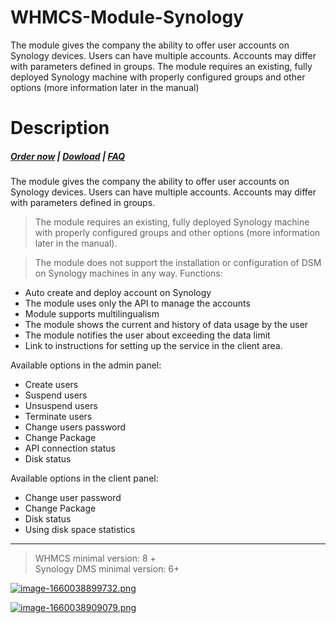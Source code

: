 # WHMCS-Module-Synology
The module gives the company the ability to offer user accounts on Synology devices. Users can have multiple accounts. Accounts may differ with parameters defined in groups.
The module requires an existing, fully deployed Synology machine with properly configured groups and other options (more information later in the manual)
# Description

#####  [Order now](https://panel.puqcloud.com/index.php?rp=/store/whmcs-module-synology) | [Dowload](https://download.puqcloud.com/WHMCS/servers/PUQ_WHMCS-Synology/) | [FAQ](https://faq.puqcloud.com/)

The module gives the company the ability to offer user accounts on Synology devices. Users can have multiple accounts. Accounts may differ with parameters defined in groups.

>The module requires an existing, fully deployed Synology machine with properly configured groups and other options (more information later in the manual).

>The module does not support the installation or configuration of DSM on Synology machines in any way.
Functions:

- Auto create and deploy account on Synology
- The module uses only the API to manage the accounts
- Module supports multilingualism
- The module shows the current and history of data usage by the user
- The module notifies the user about exceeding the data limit
- Link to instructions for setting up the service in the client area.

Available options in the admin panel:

- Create users
- Suspend users
- Unsuspend users
- Terminate users
- Change users password
- Change Package
- API connection status
- Disk status

Available options in the client panel:

- Change user password
- Change Package
- Disk status
- Using disk space statistics


- - - - - -

>WHMCS minimal version: 8 +  
Synology DMS minimal version: 6+

[![image-1660038899732.png](https://doc.puq.info/uploads/images/gallery/2022-08/scaled-1680-/image-1660038899732.png)](https://doc.puq.info/uploads/images/gallery/2022-08/image-1660038899732.png)

[![image-1660038909079.png](https://doc.puq.info/uploads/images/gallery/2022-08/scaled-1680-/image-1660038909079.png)](https://doc.puq.info/uploads/images/gallery/2022-08/image-1660038909079.png)
